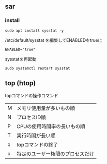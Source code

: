## sar

### install

```
sudo apt install sysstat -y
```

/etc/default/sysstat を編集してENABLEDをtrueに

```
ENABLED="true"
```

sysstatを再起動
```
sudo systemctl restart sysstat
```

## top (htop)

topコマンドの操作コマンド

| | |
|---|---|
|M|     メモリ使用量が多いもの順|
|N|     プロセスID順|
|P|     CPUの使用時間率の長いもの順|
|T|     実行時間が長い順|
|q|     topコマンドの終了|
|u|     特定のユーザー権限のプロセスだけ|
